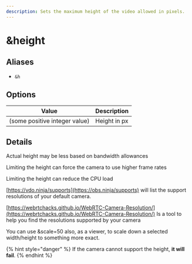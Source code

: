 ```yaml
---
description: Sets the maximum height of the video allowed in pixels.
---
```


# \&height

## Aliases

* `&h`

## Options

| Value                         | Description  |
| ----------------------------- | ------------ |
| (some positive integer value) | Height in px |

## Details

Actual height may be less based on bandwidth allowances

Limiting the height can force the camera to use higher frame rates

Limiting the height can reduce the CPU load

[https://vdo.ninja/supports](https://obs.ninja/supports) will list the support resolutions of your default camera.

[https://webrtchacks.github.io/WebRTC-Camera-Resolution/](https://webrtchacks.github.io/WebRTC-Camera-Resolution/) Is a tool to help you find the resolutions supported by your camera

You can use \&scale=50 also, as a viewer, to scale down a selected width/height to something more exact.

{% hint style="danger" %}
If the camera cannot support the height, **it will fail**.
{% endhint %}
